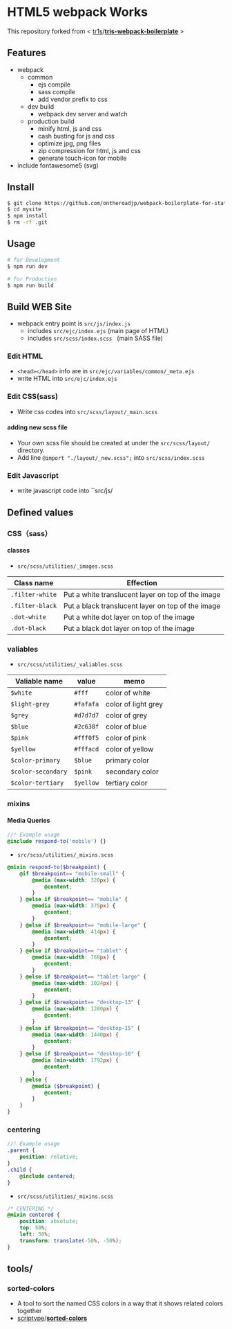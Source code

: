 # HTML5 webpack Works



This repository forked from < [tr1s](https://github.com/tr1s)/**[tris-webpack-boilerplate](https://github.com/tr1s/tris-webpack-boilerplate)** >



## Features

- webpack
    - common
        - ejs compile
        - sass compile
        - add vendor prefix to css
    - dev build
        - webpack dev server and watch
    - production build
        - minify html, js and css
        - cash busting for js and css
        - optimize jpg, png files
        - zip compression for html, js and css
        - generate touch-icon for mobile
- include fontawesome5 (svg)





## Install

```bash
$ git clone https://github.com/ontheroadjp/webpack-boilerplate-for-static-website.git mysite
$ cd mysite
$ npm install
$ rm -rf .git
```


## Usage

```bash
# for Development
$ npm run dev

# for Production
$ npm run build
```



## Build WEB Site

- webpack entry point is ``src/js/index.js``
    - includes ``src/ejc/index.ejs`` (main page of HTML)
    - includes ``src/scss/index.scss `` (main SASS file)



### Edit HTML

- ``<head></head>`` info are in ``src/ejc/variables/common/_meta.ejs``
- write HTML into ``src/ejc/index.ejs``



### Edit CSS(sass)

- Write css codes into ``src/scss/layout/_main.scss``

#### adding new scss file

- Your own scss file should be created at under the ``src/scss/layout/`` directory.
- Add line ``@import "./layout/_new.scss";`` into ``src/scss/index.scss``



### Edit Javascript

- write javascript code into ``src/js/





## Defined values

### CSS（sass）

#### classes

- ``src/scss/utilities/_images.scss``

| Class name        | Effection                                         |
| ----------------- | ------------------------------------------------- |
| ``.filter-white`` | Put a white translucent layer on top of the image |
| ``.filter-black`` | Put a black translucent layer on top of the image |
| ``.dot-white``    | Put a white dot layer on top of the image         |
| ``.dot-black``    | Put a black dot layer on top of the image         |



### valiables

- ``src/scss/utilities/_valiables.scss``

| Valiable name        | value       | memo                |
| -------------------- | ----------- | ------------------- |
| ``$white``           | ``#fff``    | color of white      |
| ``$light-grey``      | ``#fafafa`` | color of light grey |
| ``$grey``            | ``#d7d7d7`` | color of grey       |
| ``$blue``            | ``#2c638f`` | color of blue       |
| ``$pink​``            | ``#fff0f5`` | color of pink       |
| ``$yellow``          | ``#fffacd`` | color of yellow     |
| ``$color-primary``   | ``$blue``   | primary color       |
| ``$color-secondary`` | ``$pink``   | secondary color     |
| ``$color-tertiary``  | ``$yellow`` | tertiary color      |



### mixins

#### Media Queries

```scss
//! Example usage
@include respond-to('mobile') {}
```

- ``src/scss/utilities/_mixins.scss``

```scss
@mixin respond-to($breakpoint) {
    @if $breakpoint== "mobile-small" {
        @media (max-width: 320px) {
            @content;
        }
    } @else if $breakpoint== "mobile" {
        @media (max-width: 375px) {
            @content;
        }
    } @else if $breakpoint== "mobile-large" {
        @media (max-width: 414px) {
            @content;
        }
    } @else if $breakpoint== "tablet" {
        @media (max-width: 768px) {
            @content;
        }
    } @else if $breakpoint== "tablet-large" {
        @media (max-width: 1024px) {
            @content;
        }
    } @else if $breakpoint== "desktop-13" {
        @media (max-width: 1280px) {
            @content;
        }
    } @else if $breakpoint== "desktop-15" {
        @media (max-width: 1440px) {
            @content;
        }
    } @else if $breakpoint== "desktop-16" {
        @media (min-width: 1792px) {
            @content;
        }
    } @else {
        @media ($breakpoint) {
            @content;
        }
    }
}
```

### centering

```scss
//! Example usage
.parent {
    position: relative;
}
.child {
    @include centered;
}
```

- ``src/scss/utilities/_mixins.scss``

```scss
/* CENTERING */
@mixin centered {
    position: absolute;
    top: 50%;
    left: 50%;
    transform: translate(-50%, -50%);
}
```



## tools/



### sorted-colors

- A tool to sort the named CSS colors in a way that it shows related colors together
- [scriptype](https://github.com/scriptype)/**[sorted-colors](https://github.com/scriptype/sorted-colors)**

